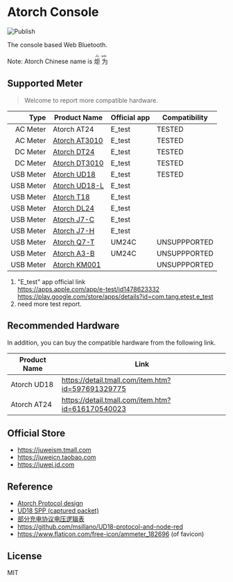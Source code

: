 # Atorch Console

![Publish](https://github.com/NiceLabs/atorch-console/workflows/Publish/badge.svg)

The console based Web Bluetooth.

Note: Atorch Chinese name is
<ruby>
炬 <rp>(</rp><rt>Jù</rt><rp>)</rp>
为 <rp>(</rp><rt>wèi</rt><rp>)</rp>
</ruby>

## Supported Meter

> Welcome to report more compatible hardware.

|      Type | Product Name                                | Official app | Compatibility |
| --------: | ------------------------------------------- | ------------ | ------------- |
|  AC Meter | Atorch AT24                                 | E_test       | TESTED        |
|  AC Meter | [Atorch AT3010](docs/UserManual/AT3010.pdf) | E_test       | TESTED        |
|  DC Meter | [Atorch DT24](docs/UserManual/DT24.jpg)     | E_test       | TESTED        |
|  DC Meter | [Atorch DT3010](docs/UserManual/DT3010.pdf) | E_test       | TESTED        |
| USB Meter | [Atorch UD18](docs/UserManual/UD18.jpg)     | E_test       | TESTED        |
| USB Meter | [Atorch UD18-L](docs/UserManual/UD18-L.jpg) | E_test       |               |
| USB Meter | [Atorch T18](docs/UserManual/T18.jpg)       | E_test       |               |
| USB Meter | [Atorch DL24](docs/UserManual/DL24.jpg)     | E_test       |               |
| USB Meter | [Atorch J7-C](docs/UserManual/J7-C.jpg)     | E_test       |               |
| USB Meter | [Atorch J7-H](docs/UserManual/J7-H.pdf)     | E_test       |               |
| USB Meter | [Atorch Q7-T](docs/UserManual/Q7-T.pdf)     | UM24C        | UNSUPPPORTED  |
| USB Meter | [Atorch A3-B](docs/UserManual/A3-B.pdf)     | UM24C        | UNSUPPPORTED  |
| USB Meter | [Atorch KM001](docs/UserManual/KM001.pdf)   |              | UNSUPPPORTED  |

1. "E_test" app official link
   <br><https://apps.apple.com/app/e-test/id1478623332>
   <br><https://play.google.com/store/apps/details?id=com.tang.etest.e_test>
2. need more test report.

## Recommended Hardware

In addition, you can buy the compatible hardware from the following link.

| Product Name | Link                                                |
| ------------ | --------------------------------------------------- |
| Atorch UD18  | <https://detail.tmall.com/item.htm?id=597691329775> |
| Atorch AT24  | <https://detail.tmall.com/item.htm?id=616170540023> |

## Official Store

- <https://juweism.tmall.com>
- <https://juweicn.taobao.com>
- <https://juwei.jd.com>

## Reference

- [Atorch Protocol design](docs/protocol-design.md)
- [UD18 SPP (captured packet)](docs/UD18-SPP.pcap)
- [部分充电协议电压逻辑表](docs/PD-Relationship.jpg)
- <https://github.com/msillano/UD18-protocol-and-node-red>
- <https://www.flaticon.com/free-icon/ammeter_182696> (of favicon)

## License

MIT
